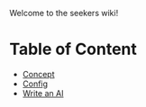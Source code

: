 Welcome to the seekers wiki!

# Table of Content

- [Concept](concept.md)
- [Config](config.md)
- [Write an AI](write_ai.md)
